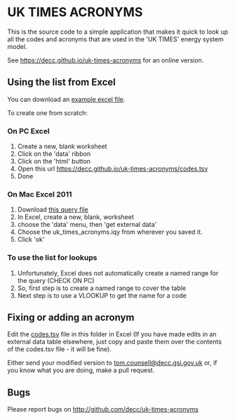 # UK TIMES ACRONYMS

This is the source code to a simple application that makes it quick to look up all the codes and acronyms that are used in the 'UK TIMES' energy system model.

See https://decc.github.io/uk-times-acronyms for an online version.

## Using the list from Excel

You can download an [example excel file](./example.xlsx).

To create one from scratch:

### On PC Excel 

1. Create a new, blank worksheet
2. Click on the 'data' ribbon
3. Click on the 'html' button
4. Open this url https://decc.github.io/uk-times-acronyms/codes.tsv
5. Done

### On Mac Excel 2011

1. Download [this query file](./uk_times_acronyms.iqy)
2. In Excel, create a new, blank, worksheet
3. choose the 'data' menu, then 'get external data'
4. Choose the uk_times_acronyms.iqy from wherever you saved it.
5. Click 'ok'

### To use the list for lookups

1. Unfortunately, Excel does not automatically create a named range for the query (CHECK ON PC)
2. So, first step is to create a named range to cover the table
3. Next step is to use a VLOOKUP to get the name for a code

## Fixing or adding an acronym

Edit the [codes.tsv](./codes.tsv) file in this folder in Excel (If you have made edits in an external data table elsewhere, just copy and paste them over the contents of the codes.tsv file - it will be fine).

Either send your modified version to tom.counsell@decc.gsi.gov.uk or, if you know what you are doing, make a pull request.

## Bugs

Please report bugs on http://github.com/decc/uk-times-acronyms


